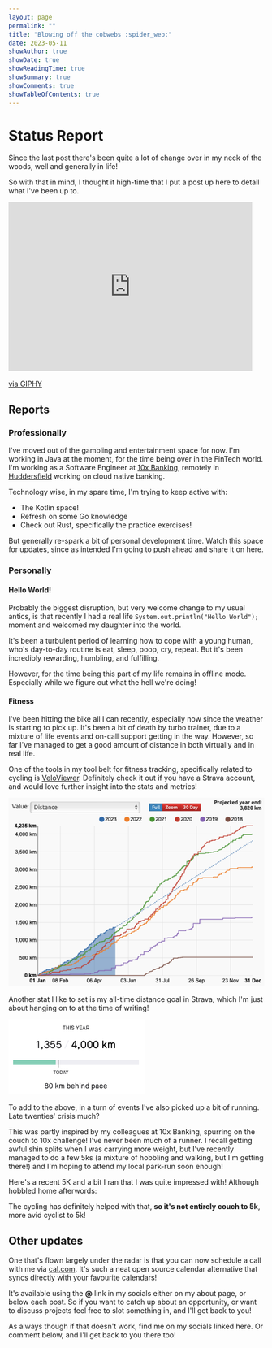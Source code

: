 ```yaml
---
layout: page
permalink: ""
title: "Blowing off the cobwebs :spider_web:"
date: 2023-05-11
showAuthor: true
showDate: true
showReadingTime: true
showSummary: true
showComments: true
showTableOfContents: true
---
```


# Status Report

Since the last post there's been quite a lot of change over in my neck of the woods, well and generally in life!

So with that in mind, I thought it high-time that I put a post up here to detail what I've been up to.

<iframe src="https://giphy.com/embed/yj5UdA4elp8Wc" width="480" height="332" frameBorder="0" class="giphy-embed" allowFullScreen></iframe><p><a href="https://giphy.com/gifs/hoppip-hoppip-smoking-arnold-schwarzenegger-yj5UdA4elp8Wc">via GIPHY</a></p>

## Reports

### Professionally

I've moved out of the gambling and entertainment space for now. I'm working in Java at the moment, for the time 
being over in the FinTech world. I'm working as a Software Engineer 
at [10x Banking](https://www.linkedin.com/company/10x-banking/), 
remotely in [Huddersfield](https://goo.gl/maps/o8qTcvcTcBus3aZZ6) working on cloud native banking.

Technology wise, in my spare time, I'm trying to keep active with:
* The Kotlin space! 
* Refresh on some Go knowledge
* Check out Rust, specifically the practice exercises!

But generally re-spark a bit of personal development time. Watch this space for updates, since as intended I'm 
going to push ahead and share it on here.

### Personally

#### Hello World!

Probably the biggest disruption, but very welcome change to my usual antics, is that recently I had a real life ```System.out.println("Hello World");``` 
moment and welcomed my daughter into the world. 

It's been a turbulent period of learning how to cope with a young human, who's
day-to-day routine is eat, sleep, poop, cry, repeat. But it's been incredibly rewarding, humbling, and fulfilling.

However, for the time being this part of my life remains in offline mode. Especially while
we figure out what the hell we're doing!

#### Fitness

I've been hitting the bike all I can recently, especially now since the weather is starting to pick up. It's been 
a bit of death by turbo trainer, due to a mixture of life events and on-call support getting in the way. However,
so far I've managed to get a good amount of distance in both virtually and in real life.

One of the tools in my tool belt for fitness tracking, specifically related to cycling 
is [VeloViewer](https://veloviewer.com). Definitely check it out if you have a Strava account, and would love further insight 
into the stats and metrics! 

![2023 distance on the up!](images/distance-tracker.png "2023 distance on the up!")

Another stat I like to set is my all-time distance goal in Strava, which I'm just about hanging on to at the time of writing!

![strava goals](images/strava-goals.png "Cycling distance goals coming along nicely!")

To add to the above, in a turn of events I've also picked up a bit of running. Late twenties' crisis much?

This was partly inspired by my colleagues at 
10x Banking, spurring on the couch to 10x challenge! I've never been much of a runner. I recall getting awful shin splits
when I was carrying more weight, but I've recently managed to do a few 5ks 
(a mixture of hobbling and walking, but I'm getting there!) and I'm hoping to attend my local park-run soon enough!

Here's a recent 5K and a bit I ran that I was quite impressed with! Although hobbled home afterwords:

<div class="strava-embed-placeholder" data-embed-type="activity" data-embed-id="9045185639"></div><script src="https://strava-embeds.com/embed.js"></script>

The cycling has definitely helped with that, <b>so it's not entirely couch to 5k</b>, more avid cyclist to 5k! 

## Other updates

One that's flown largely under the radar is that you can now schedule a call with me via [cal.com](https://github.com/calcom/cal.com). It's such a neat open source calendar alternative
that syncs directly with your favourite calendars! 

It's available using the <b>@</b> link in my socials either on my about page, or below each post. So if you want to catch up about an opportunity, or want to discuss projects 
feel free to slot something in, and I'll get back to you!

As always though if that doesn't work, find me on my socials linked here. Or comment below, and I'll get back to you there too!


